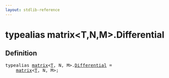 ```yaml
---
layout: stdlib-reference
---
```


# typealias matrix\<T,N,M\>\.Differential

## Definition

<pre>
<span class='code_keyword'>typealias</span> <a href="/stdlib-reference/types/matrix/index" class="code_type">matrix</a>&lt;<a href="/stdlib-reference/types/matrix/T" class="code_type">T</a>, N, M&gt;.<a href="/stdlib-reference/types/matrix/Differential" class="code_type">Differential</a> = 
    <a href="/stdlib-reference/types/matrix/index" class="code_type">matrix</a>&lt;<a href="/stdlib-reference/types/matrix/T" class="code_type">T</a>, N, M&gt;;
</pre>

